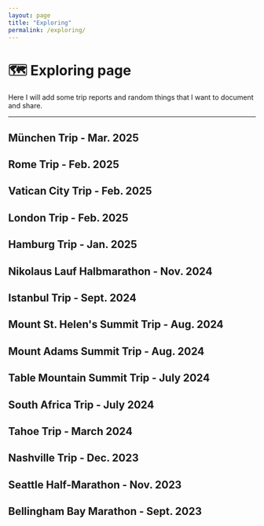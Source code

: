```yaml
---
layout: page
title: "Exploring"
permalink: /exploring/
---
```


# 🗺️ Exploring page

Here I will add some trip reports and random things that I want to document and share.

---

## München Trip - Mar. 2025

## Rome Trip - Feb. 2025

## Vatican City Trip - Feb. 2025

## London Trip - Feb. 2025

## Hamburg Trip - Jan. 2025

## Nikolaus Lauf Halbmarathon - Nov. 2024

## Istanbul Trip - Sept. 2024

## Mount St. Helen's Summit Trip - Aug. 2024

## Mount Adams Summit Trip - Aug. 2024

## Table Mountain Summit Trip - July 2024

## South Africa Trip - July 2024

## Tahoe Trip - March 2024

## Nashville Trip - Dec. 2023

## Seattle Half-Marathon - Nov. 2023

## Bellingham Bay Marathon - Sept. 2023

